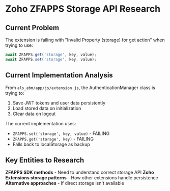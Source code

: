 # Zoho ZFAPPS Storage API Research

## Current Problem
The extension is failing with "Invalid Property (storage) for get action" when trying to use:
```javascript
await ZFAPPS.get('storage', key, value);
await ZFAPPS.set('storage', key, value);
```

## Current Implementation Analysis
From `als_ebm/app/js/extension.js`, the AuthenticationManager class is trying to:
1. Save JWT tokens and user data persistently
2. Load stored data on initialization
3. Clear data on logout

The current implementation uses:
- `ZFAPPS.set('storage', key, value)` - FAILING
- `ZFAPPS.get('storage', key)` - FAILING
- Falls back to localStorage as backup

## Key Entities to Research

**ZFAPPS SDK methods** - Need to understand correct storage API
**Zoho Extensions storage patterns** - How other extensions handle persistence
**Alternative approaches** - If direct storage isn't available
